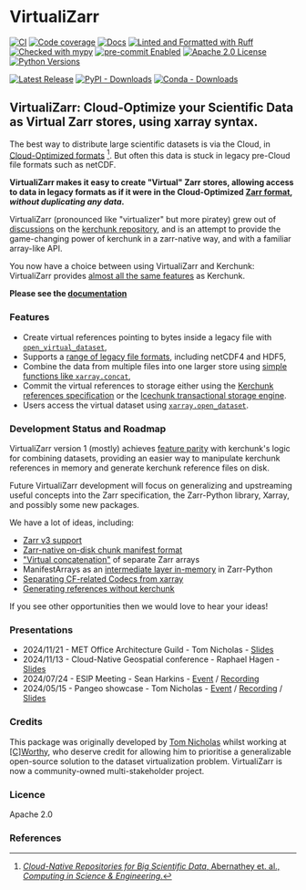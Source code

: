# VirtualiZarr

[![CI](https://github.com/zarr-developers/VirtualiZarr/actions/workflows/main.yml/badge.svg?branch=main)](https://github.com/zarr-developers/VirtualiZarr/actions?query=workflow%3ACI)
[![Code coverage](https://codecov.io/gh/zarr-developers/VirtualiZarr/branch/main/graph/badge.svg?flag=unittests)](https://codecov.io/gh/zarr-developers/VirtualiZarr)
[![Docs](https://readthedocs.org/projects/virtualizarr/badge/?version=latest)](https://virtualizarr.readthedocs.io/en/latest/)
[![Linted and Formatted with Ruff](https://img.shields.io/endpoint?url=https://raw.githubusercontent.com/astral-sh/ruff/main/assets/badge/v2.json)](https://github.com/astral-sh/ruff)
[![Checked with mypy](http://www.mypy-lang.org/static/mypy_badge.svg)](http://mypy-lang.org/)
[![pre-commit Enabled](https://img.shields.io/badge/pre--commit-enabled-brightgreen?logo=pre-commit&logoColor=white)](https://pre-commit.com/)
[![Apache 2.0 License](https://img.shields.io/badge/license-Apache%202-cb2533.svg)](https://www.apache.org/licenses/LICENSE-2.0)
[![Python Versions](https://img.shields.io/python/required-version-toml?tomlFilePath=https://raw.githubusercontent.com/zarr-developers/VirtualiZarr/main/pyproject.toml&logo=Python&logoColor=gold&label=Python)](https://docs.python.org)

[![Latest Release](https://img.shields.io/github/v/release/zarr-developers/VirtualiZarr)](https://github.com/zarr-developers/VirtualiZarr/releases)
[![PyPI - Downloads](https://img.shields.io/pypi/dm/virtualizarr?label=pypi%7Cdownloads)](https://pypistats.org/packages/virtualizarr)
[![Conda - Downloads](https://img.shields.io/conda/d/conda-forge/virtualizarr
)](https://anaconda.org/conda-forge/virtualizarr)

## VirtualiZarr: Cloud-Optimize your Scientific Data as Virtual Zarr stores, using xarray syntax.

The best way to distribute large scientific datasets is via the Cloud, in [Cloud-Optimized formats](https://guide.cloudnativegeo.org/) [^1]. But often this data is stuck in legacy pre-Cloud file formats such as netCDF.

**VirtualiZarr makes it easy to create "Virtual" Zarr stores, allowing access to data in legacy formats as if it were in the Cloud-Optimized [Zarr format](https://zarr.dev/), _without duplicating any data_.**

VirtualiZarr (pronounced like "virtualizer" but more piratey) grew out of [discussions](https://github.com/fsspec/kerchunk/issues/377) on the [kerchunk repository](https://github.com/fsspec/kerchunk), and is an attempt to provide the game-changing power of kerchunk in a zarr-native way, and with a familiar array-like API.

You now have a choice between using VirtualiZarr and Kerchunk: VirtualiZarr provides [almost all the same features](https://virtualizarr.readthedocs.io/en/latest/faq.html#how-do-virtualizarr-and-kerchunk-compare) as Kerchunk.

**Please see the [documentation](https://virtualizarr.readthedocs.io/en/stable/index.html)**

[^1]: [_Cloud-Native Repositories for Big Scientific Data_, Abernathey et. al., _Computing in Science & Engineering_.](https://ieeexplore.ieee.org/abstract/document/9354557)

### Features

* Create virtual references pointing to bytes inside a legacy file with [`open_virtual_dataset`](https://virtualizarr.readthedocs.io/en/latest/usage.html#opening-files-as-virtual-datasets),
* Supports a [range of legacy file formats](https://virtualizarr.readthedocs.io/en/latest/faq.html#how-do-virtualizarr-and-kerchunk-compare), including netCDF4 and HDF5,
* Combine the data from multiple files into one larger store using [simple functions like `xarray.concat`](https://virtualizarr.readthedocs.io/en/latest/usage.html#combining-virtual-datasets),
* Commit the virtual references to storage either using the [Kerchunk references specification](https://fsspec.github.io/kerchunk/spec.html) or the [Icechunk transactional storage engine](https://icechunk.io/).
* Users access the virtual dataset using [`xarray.open_dataset`](https://docs.xarray.dev/en/stable/generated/xarray.open_dataset.html#xarray.open_dataset).

### Development Status and Roadmap

VirtualiZarr version 1 (mostly) achieves [feature parity](https://virtualizarr.readthedocs.io/en/latest/faq.html#how-do-virtualizarr-and-kerchunk-compare) with kerchunk's logic for combining datasets, providing an easier way to manipulate kerchunk references in memory and generate kerchunk reference files on disk.

Future VirtualiZarr development will focus on generalizing and upstreaming useful concepts into the Zarr specification, the Zarr-Python library, Xarray, and possibly some new packages.

We have a lot of ideas, including:
- [Zarr v3 support](https://github.com/zarr-developers/VirtualiZarr/issues/17)
- [Zarr-native on-disk chunk manifest format](https://github.com/zarr-developers/zarr-specs/issues/287)
- ["Virtual concatenation"](https://github.com/zarr-developers/zarr-specs/issues/288) of separate Zarr arrays
- ManifestArrays as an [intermediate layer in-memory](https://github.com/zarr-developers/VirtualiZarr/issues/71) in Zarr-Python
- [Separating CF-related Codecs from xarray](https://github.com/zarr-developers/VirtualiZarr/issues/68#issuecomment-2197682388)
- [Generating references without kerchunk](https://github.com/zarr-developers/VirtualiZarr/issues/78)

If you see other opportunities then we would love to hear your ideas!

### Presentations

- 2024/11/21 - MET Office Architecture Guild - Tom Nicholas - [Slides](https://speakerdeck.com/tomnicholas/virtualizarr-talk-at-met-office)
- 2024/11/13 - Cloud-Native Geospatial conference - Raphael Hagen - [Slides](https://decks.carbonplan.org/cloud-native-geo/11-13-24)
- 2024/07/24 - ESIP Meeting - Sean Harkins - [Event](https://2024julyesipmeeting.sched.com/event/1eVP6) / [Recording](https://youtu.be/T6QAwJIwI3Q?t=3689)
- 2024/05/15 - Pangeo showcase - Tom Nicholas - [Event](https://discourse.pangeo.io/t/pangeo-showcase-virtualizarr-create-virtual-zarr-stores-using-xarray-syntax/4127/2) / [Recording](https://youtu.be/ioxgzhDaYiE) / [Slides](https://speakerdeck.com/tomnicholas/virtualizarr-create-virtual-zarr-stores-using-xarray-syntax)

### Credits

This package was originally developed by [Tom Nicholas](https://github.com/TomNicholas) whilst working at [[C]Worthy](cworthy.org), who deserve credit for allowing him to prioritise a generalizable open-source solution to the dataset virtualization problem. VirtualiZarr is now a community-owned multi-stakeholder project.

### Licence

Apache 2.0

### References
